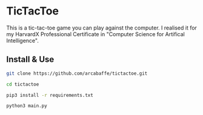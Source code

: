# TicTacToe

This is a tic-tac-toe game you can play against the computer. I realised it for my HarvardX Professional Certificate in "Computer Science for Artifical Intelligence".

## Install & Use

```bash
git clone https://github.com/arcabaffe/tictactoe.git

cd tictactoe

pip3 install -r requirements.txt

python3 main.py
```